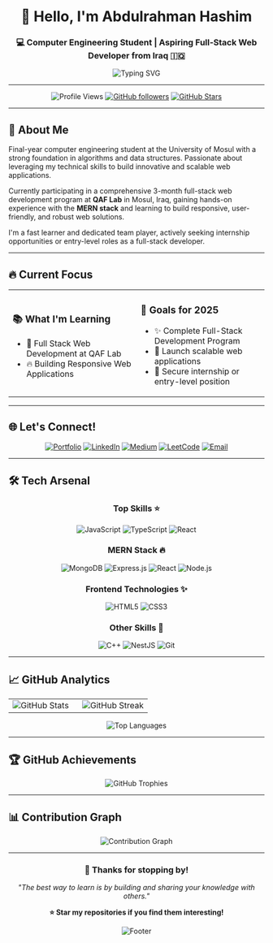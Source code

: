 <div align="center">
  
# 👋 Hello, I'm **Abdulrahman Hashim**

### 💻 Computer Engineering Student | Aspiring Full-Stack Web Developer from Iraq 🇮🇶

<img src="https://readme-typing-svg.demolab.com?font=Fira+Code&size=22&duration=3000&pause=1000&color=FFA500&center=true&vCenter=true&width=600&lines=Welcome+to+my+GitHub+Profile!;Computer+Engineering+Student;Full-Stack+Web+Developer;Building+Amazing+Web+Applications!" alt="Typing SVG" />

---

![Profile Views](https://komarev.com/ghpvc/?username=nrgvu&label=Profile%20views&color=blueviolet&style=for-the-badge)
[![GitHub followers](https://img.shields.io/github/followers/nrgvu?label=Followers&style=for-the-badge&color=blue&labelColor=black)](https://github.com/nrgvu?tab=followers)
[![GitHub Stars](https://img.shields.io/github/stars/nrgvu?label=Stars&style=for-the-badge&color=yellow&labelColor=black)](https://github.com/nrgvu)

</div>

---

## 🚀 **About Me**

Final-year computer engineering student at the University of Mosul with a strong foundation in algorithms and data structures. Passionate about leveraging my technical skills to build innovative and scalable web applications.

Currently participating in a comprehensive 3-month full-stack web development program at **QAF Lab** in Mosul, Iraq, gaining hands-on experience with the **MERN stack** and learning to build responsive, user-friendly, and robust web solutions.

I'm a fast learner and dedicated team player, actively seeking internship opportunities or entry-level roles as a full-stack developer.

---

## 🔥 **Current Focus**

<table>
<tr>
<td width="50%">


### 📚 What I'm Learning
- 🌱 Full Stack Web Development at QAF Lab
- 🔥 Building Responsive Web Applications


</td>
<td width="50%">

### 🎯 Goals for 2025
- ✨ Complete Full-Stack Development Program
- 🚀 Launch scalable web applications
- 🤝 Secure internship or entry-level position

</td>
</tr>
</table>

---

## 🌐 **Let's Connect!**

<div align="center">

[![Portfolio](https://img.shields.io/badge/Portfolio-FF5722?style=for-the-badge&logo=google-chrome&logoColor=white)](https://abdulrahmanporto.vercel.app/)
[![LinkedIn](https://img.shields.io/badge/LinkedIn-0077B5?style=for-the-badge&logo=linkedin&logoColor=white)](https://www.linkedin.com/in/abdulrahmanhashim)
[![Medium](https://img.shields.io/badge/Medium-12100E?style=for-the-badge&logo=medium&logoColor=white)](https://medium.com/@nrgvu)
[![LeetCode](https://img.shields.io/badge/LeetCode-FFA116?style=for-the-badge&logo=leetcode&logoColor=black)](https://www.leetcode.com/nrgvu)
[![Email](https://img.shields.io/badge/Email-D14836?style=for-the-badge&logo=gmail&logoColor=white)](mailto:abdulrahman.hashim2001@gmail.com)

</div>

---

## 🛠️ **Tech Arsenal**

<div align="center">

### **Top Skills** ⭐
![JavaScript](https://img.shields.io/badge/JavaScript-F7DF1E?style=for-the-badge&logo=javascript&logoColor=black)
![TypeScript](https://img.shields.io/badge/TypeScript-007ACC?style=for-the-badge&logo=typescript&logoColor=white)
![React](https://img.shields.io/badge/React-20232A?style=for-the-badge&logo=react&logoColor=61DAFB)

### **MERN Stack** 🔥
![MongoDB](https://img.shields.io/badge/MongoDB-4EA94B?style=for-the-badge&logo=mongodb&logoColor=white)
![Express.js](https://img.shields.io/badge/Express.js-404D59?style=for-the-badge&logo=express&logoColor=white)
![React](https://img.shields.io/badge/React-20232A?style=for-the-badge&logo=react&logoColor=61DAFB)
![Node.js](https://img.shields.io/badge/Node.js-43853D?style=for-the-badge&logo=node.js&logoColor=white)

### **Frontend Technologies** ✨
![HTML5](https://img.shields.io/badge/HTML5-E34F26?style=for-the-badge&logo=html5&logoColor=white)
![CSS3](https://img.shields.io/badge/CSS3-1572B6?style=for-the-badge&logo=css3&logoColor=white)

### **Other Skills** 🔧
![C++](https://img.shields.io/badge/C++-00599C?style=for-the-badge&logo=c%2B%2B&logoColor=white)
![NestJS](https://img.shields.io/badge/NestJS-E0234E?style=for-the-badge&logo=nestjs&logoColor=white)
![Git](https://img.shields.io/badge/Git-F05032?style=for-the-badge&logo=git&logoColor=white)

</div>

---

## 📈 **GitHub Analytics**

<div align="center">
<table>
<tr>
<td width="50%">

<img src="https://github-readme-stats.vercel.app/api?username=nrgvu&show_icons=true&theme=tokyonight&hide_border=true&count_private=true" alt="GitHub Stats" />

</td>
<td width="50%">

<img src="https://github-readme-streak-stats.herokuapp.com/?user=nrgvu&theme=tokyonight&hide_border=true" alt="GitHub Streak" />

</td>
</tr>
</table>

<img src="https://github-readme-stats.vercel.app/api/top-langs/?username=nrgvu&layout=compact&theme=tokyonight&hide_border=true&langs_count=8" alt="Top Languages" />

</div>

---

## 🏆 **GitHub Achievements**

<div align="center">
<img src="https://github-profile-trophy.vercel.app/?username=nrgvu&theme=tokyonight&no-frame=true&column=7&margin-w=15&margin-h=15" alt="GitHub Trophies" />
</div>

---

## 📊 **Contribution Graph**

<div align="center">
<img src="https://github-readme-activity-graph.vercel.app/graph?username=nrgvu&bg_color=1a1b27&color=38bdae&line=70a5fd&point=bf91f3&area=true&hide_border=true" alt="Contribution Graph" />
</div>

---


<div align="center">

### 🎉 **Thanks for stopping by!**

*"The best way to learn is by building and sharing your knowledge with others."*

**⭐ Star my repositories if you find them interesting!**

<img src="https://capsule-render.vercel.app/api?type=waving&color=gradient&height=100&section=footer" alt="Footer" />

</div>
